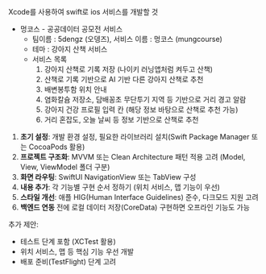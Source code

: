 Xcode를 사용하여 swift로 ios 서비스를 개발할 것

- 멍코스 - 공공데이터 공모전 서비스
	- 팀이름 : 5dengz (오뎅즈), 서비스 이름 : 멍코스 (mungcourse)
	- 테마 : 강아지 산책 서비스
	- 서비스 목록
		1. 강아지 산책로 기록 저장 (나이키 러닝앱처럼 켜두고 산책)
		2. 산책로 기록 기반으로 AI 기반 다른 강아지 산책로 추천
		3. 배변봉투함 위치 안내
		4. 염화칼슘 저장소, 담배꽁초 무단투기 지역 등 기반으로 거리 경고 알람
		5. 강아지 건강 프로필 입력 칸 (해당 정보 바탕으로 산책로 추천 가능)
		6. 거리 혼잡도, 오늘 날씨 등 정보 기반으로 산책로 추천

1. **초기 설정**: 개발 환경 설정, 필요한 라이브러리 설치(Swift Package Manager 또는 CocoaPods 활용)
2. **프로젝트 구조화**: MVVM 또는 Clean Architecture 패턴 적용 고려 (Model, View, ViewModel 폴더 구분)
3. **화면 라우팅**: SwiftUI NavigationView 또는 TabView 구성
4. **내용 추가**: 각 기능별 구현 순서 정하기 (위치 서비스, 맵 기능이 우선)
5. **스타일 개선**: 애플 HIG(Human Interface Guidelines) 준수, 다크모드 지원 고려
6. **백엔드 연동** 전에 로컬 데이터 저장(CoreData) 구현하면 오프라인 기능도 가능

추가 제안:
- 테스트 단계 포함 (XCTest 활용)
- 위치 서비스, 맵 등 핵심 기능 우선 개발
- 배포 준비(TestFlight) 단계 고려
